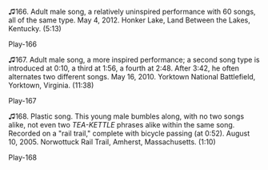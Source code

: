 ♫166. Adult male song, a relatively uninspired performance with 60
songs, all of the same type. May 4, 2012. Honker Lake, Land Between the
Lakes, Kentucky. (5:13)

Play-166

♫167. Adult male song, a more inspired performance; a second song type
is introduced at 0:10, a third at 1:56, a fourth at 2:48. After 3:42, he
often alternates two different songs. May 16, 2010. Yorktown National
Battlefield, Yorktown, Virginia. (11:38)

Play-167

♫168. Plastic song. This young male bumbles along, with no two songs
alike, not even two *TEA-KETTLE* phrases alike within the same song.
Recorded on a "rail trail," complete with bicycle passing (at 0:52).
August 10, 2005. Norwottuck Rail Trail, Amherst, Massachusetts. (1:10)

Play-168
